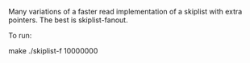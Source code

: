 Many variations of a faster read implementation of a skiplist with
extra pointers.  The best is skiplist-fanout.

To run:

make
./skiplist-f 10000000